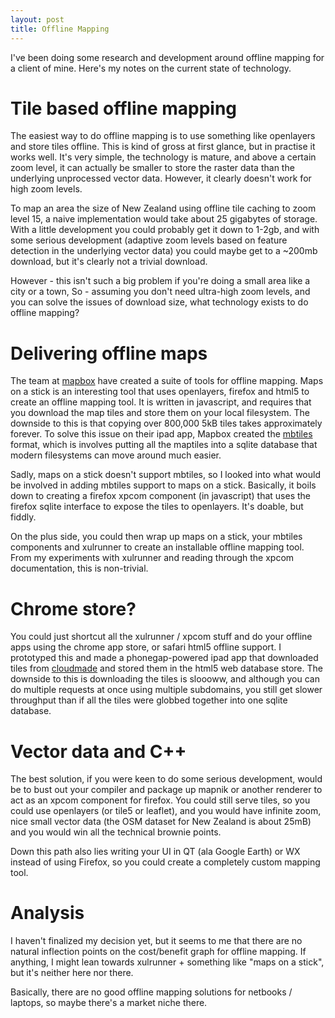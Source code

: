 ```yaml
---
layout: post
title: Offline Mapping
---
```


I've been doing some research and development around offline mapping for a client of mine. Here's my notes on the current state of technology.

# Tile based offline mapping

The easiest way to do offline mapping is to use something like openlayers and store tiles offline. This is kind of gross at first glance, but in practise it works well. It's very simple, the technology is mature, and above a certain zoom level, it can actually be smaller to store the raster data than the underlying unprocessed vector data. However, it clearly doesn't work for high zoom levels.

To map an area the size of New Zealand using offline tile caching to zoom level 15, a naive implementation would take about 25 gigabytes of storage. With a little development you could probably get it down to 1-2gb, and with some serious development (adaptive zoom levels based on feature detection in the underlying vector data) you could maybe get to a ~200mb download, but it's clearly not a trivial download.

However - this isn't such a big problem if you're doing a small area like a city or a town, So - assuming you don't need ultra-high zoom levels, and you can solve the issues of download size, what technology exists to do offline mapping?

# Delivering offline maps

The team at [mapbox](http://mapbox.com/) have created a suite of tools for offline mapping. Maps on a stick is an interesting tool that uses openlayers, firefox and html5 to create an offline mapping tool. It is written in javascript, and requires that you download the map tiles and store them on your local filesystem. The downside to this is that copying over 800,000 5kB tiles takes approximately forever. To solve this issue on their ipad app, Mapbox created the [mbtiles](http://mbtiles.org/) format, which is involves putting all the maptiles into a sqlite database that modern filesystems can move around much easier.

Sadly, maps on a stick doesn't support mbtiles, so I looked into what would be involved in adding mbtiles support to maps on a stick. Basically, it boils down to creating a firefox xpcom component (in javascript) that uses the firefox sqlite interface to expose the tiles to openlayers. It's doable, but fiddly.

On the plus side, you could then wrap up maps on a stick, your mbtiles components and xulrunner to create an installable offline mapping tool. From my experiments with xulrunner and reading through the xpcom documentation, this is non-trivial.

# Chrome store?

You could just shortcut all the xulrunner / xpcom stuff and do your offline apps using the chrome app store, or safari html5 offline support. I prototyped this and made a phonegap-powered ipad app that downloaded tiles from [cloudmade](http://cloudmade.com/) and stored them in the html5 web database store. The downside to this is downloading the tiles is sloooww, and although you can do multiple requests at once using multiple subdomains, you still get slower throughput than if all the tiles were globbed together into one sqlite database.

# Vector data and C++

The best solution, if you were keen to do some serious development, would be to bust out your compiler and package up mapnik or another renderer to act as an xpcom component for firefox. You could still serve tiles, so you could use openlayers (or tile5 or leaflet), and you would have infinite zoom, nice small vector data (the OSM dataset for New Zealand is about 25mB) and you would win all the technical brownie points.

Down this path also lies writing your UI in QT (ala Google Earth) or WX instead of using Firefox, so you could create a completely custom mapping tool.

# Analysis

I haven't finalized my decision yet, but it seems to me that there are no natural inflection points on the cost/benefit graph for offline mapping. If anything, I might lean towards xulrunner + something like "maps on a stick", but it's neither here nor there.

Basically, there are no good offline mapping solutions for netbooks / laptops, so maybe there's a market niche there.